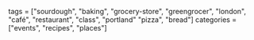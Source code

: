tags = ["sourdough", "baking", "grocery-store", "greengrocer", "london", "café", "restaurant", "class", "portland" "pizza", "bread"]
categories = ["events", "recipes", "places"]
